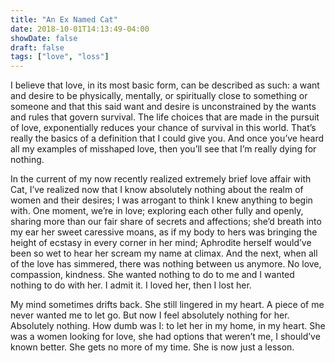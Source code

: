 ```yaml
---
title: "An Ex Named Cat"
date: 2018-10-01T14:13:49-04:00
showDate: false
draft: false
tags: ["love", "loss"]
---
```


I believe that love, in its most basic form, can be described as such: a want and desire to be physically, mentally, or spiritually close to something or someone and that this said want and desire is unconstrained by the wants and rules that govern survival. The life choices that are made in the pursuit of love, exponentially reduces your chance of survival in this world. That’s really the basics of a definition that I could give you. And once you’ve heard all my examples of misshaped love, then you’ll see that I’m really dying for nothing. 

In the current of my now recently realized extremely brief love affair with Cat, I’ve realized now that I know absolutely nothing about the realm of women and their desires; I was arrogant to think I knew anything to begin with. One moment, we’re in love; exploring each other fully and openly, sharing more than our fair share of secrets and affections; she’d breath into my ear her sweet caressive moans, as if my body to hers was bringing the height of ecstasy in every corner in her mind; Aphrodite herself would’ve been so wet to hear her scream my name at climax. And the next, when all of the love has simmered, there was nothing between us anymore. No love, compassion, kindness. She wanted nothing to do to me and I wanted nothing to do with her. I admit it. I loved her, then I lost her. 

My mind sometimes drifts back. She still lingered in my heart. A piece of me never wanted me to let go.  But now I feel absolutely nothing for her. Absolutely nothing. How dumb was I: to let her in my home, in my heart. She was a women looking for love, she had options that weren’t me, I should’ve known better. She gets no more of my time. She is now just a lesson. 
